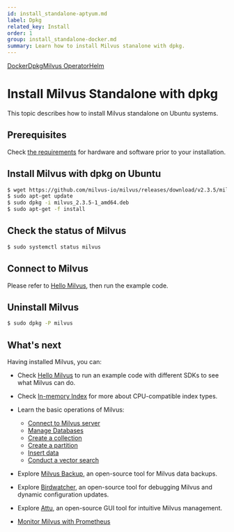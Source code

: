 ```yaml
---
id: install_standalone-aptyum.md
label: Dpkg
related_key: Install
order: 1
group: install_standalone-docker.md
summary: Learn how to install Milvus stanalone with dpkg.
---
```


<div class="tab-wrapper"><a href="install_standalone-docker.md" class=''>Docker</a><a href="install_standalone-aptyum.md" class='active '>Dpkg</a><a href="install_standalone-operator.md" class=''>Milvus Operator</a><a href="install_standalone-helm.md" class=''>Helm</a></div>

# Install Milvus Standalone with dpkg

This topic describes how to install Milvus standalone on Ubuntu systems.

## Prerequisites

Check [the requirements](prerequisite-docker.md) for hardware and software prior to your installation.

## Install Milvus with dpkg on Ubuntu

```bash
$ wget https://github.com/milvus-io/milvus/releases/download/v2.3.5/milvus_2.3.5-1_amd64.deb
$ sudo apt-get update
$ sudo dpkg -i milvus_2.3.5-1_amd64.deb
$ sudo apt-get -f install
```

## Check the status of Milvus

```bash
$ sudo systemctl status milvus
```

## Connect to Milvus

Please refer to [Hello Milvus](https://milvus.io/docs/example_code.md), then run the example code. 

## Uninstall Milvus

```bash
$ sudo dpkg -P milvus
```

## What's next

Having installed Milvus, you can:

- Check [Hello Milvus](example_code.md) to run an example code with different SDKs to see what Milvus can do.
- Check [In-memory Index](index.md) for more about CPU-compatible index types.

- Learn the basic operations of Milvus:
  - [Connect to Milvus server](manage_connection.md)
  - [Manage Databases](manage_databases.md)
  - [Create a collection](create_collection.md)
  - [Create a partition](create_partition.md)
  - [Insert data](insert_data.md)
  - [Conduct a vector search](search.md)

- Explore [Milvus Backup](milvus_backup_overview.md), an open-source tool for Milvus data backups.
- Explore [Birdwatcher](birdwatcher_overview.md), an open-source tool for debugging Milvus and dynamic configuration updates.
- Explore [Attu](https://milvus.io/docs/attu.md), an open-source GUI tool for intuitive Milvus management.
- [Monitor Milvus with Prometheus](monitor.md)
